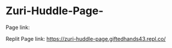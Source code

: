 # Zuri-Huddle-Page- 

Page link: 

Replit Page link: https://zuri-huddle-page.giftedhands43.repl.co/
